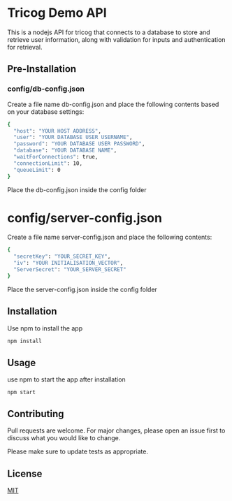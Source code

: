 # Tricog Demo API

This is a nodejs API for tricog that connects to a database to store and retrieve user information, along with validation for inputs and authentication for retrieval.

## Pre-Installation

### config/db-config.json

Create a file name db-config.json and place the following contents based on your database settings:

```bash
{
  "host": "YOUR HOST ADDRESS",
  "user": "YOUR DATABASE USER USERNAME",
  "password": "YOUR DATABASE USER PASSWORD",
  "database": "YOUR DATABASE NAME",
  "waitForConnections": true,
  "connectionLimit": 10,
  "queueLimit": 0
}

```

Place the db-config.json inside the config folder

# config/server-config.json

Create a file name server-config.json and place the following contents:

```bash
{
  "secretKey": "YOUR_SECRET_KEY",
  "iv": "YOUR INITIALISATION_VECTOR",
  "ServerSecret": "YOUR_SERVER_SECRET"
}
```

Place the server-config.json inside the config folder

## Installation

Use npm to install the app

```bash
npm install
```

## Usage

use npm to start the app after installation

```
npm start
```

## Contributing

Pull requests are welcome. For major changes, please open an issue first to discuss what you would like to change.

Please make sure to update tests as appropriate.

## License

[MIT](https://choosealicense.com/licenses/mit/)
